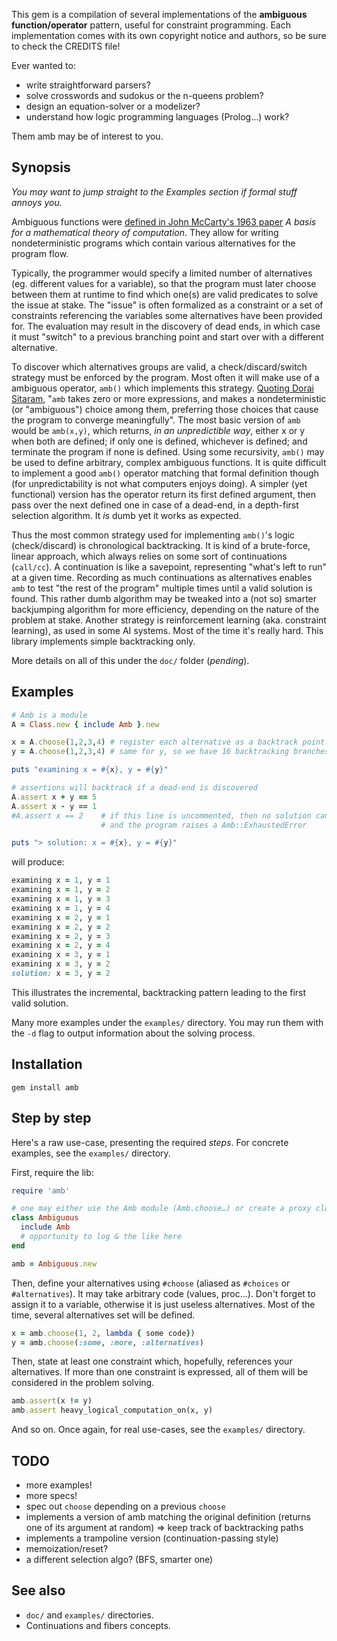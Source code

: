 This gem is a compilation of several implementations of the **ambiguous function/operator** pattern, useful for constraint programming. Each implementation comes with its own copyright notice and authors, so be sure to check the CREDITS file!

Ever wanted to:

* write straightforward parsers?
* solve crosswords and sudokus or the n-queens problem?
* design an equation-solver or a modelizer?
* understand how logic programming languages (Prolog…) work?

Them amb may be of interest to you.

## Synopsis

*You may want to jump straight to the Examples section if formal stuff annoys you.*

Ambiguous functions were [defined in John McCarty's 1963 paper](http://www-formal.stanford.edu/jmc/basis1/node7.html) *A basis for a mathematical theory of computation*. They allow for writing nondeterministic programs which contain various alternatives for the program flow.

Typically, the programmer would specify a limited number of alternatives (eg. different values for a variable), so that the program must later choose between them at runtime to find which one(s) are valid predicates to solve the issue at stake. The "issue" is often formalized as a constraint or a set of constraints referencing the variables some alternatives have been provided for. The evaluation may result in the discovery of dead ends, in which case it must "switch" to a previous branching point and start over with a different alternative.

To discover which alternatives groups are valid, a check/discard/switch strategy must be enforced by the program. Most often it will make use of a ambiguous operator, `amb()` which implements this strategy. [Quoting Dorai Sitaram](http://www.ccs.neu.edu/home/dorai/t-y-scheme/t-y-scheme-Z-H-16.html#node_chap_14), "`amb` takes zero or more expressions, and makes a nondeterministic (or "ambiguous") choice among them, preferring those choices that cause the program to converge meaningfully". The most basic version of `amb` would be `amb(x,y)`, which returns, *in an unpredictible way*, either x or y when both are defined; if only one is defined, whichever is defined; and terminate the program if none is defined. Using some recursivity, `amb()` may be used to define arbitrary, complex ambiguous functions. It is quite difficult to implement a good `amb()` operator matching that formal definition though (for unpredictability is not what computers enjoys doing). A simpler (yet functional) version has the operator return its first defined argument, then pass over the next defined one in case of a dead-end, in a depth-first selection algorithm. It *is* dumb yet it works as expected.

Thus the most common strategy used for implementing `amb()`'s logic (check/discard) is chronological backtracking. It is kind of a brute-force, linear approach, which always relies on some sort of continuations (`call/cc`). A continuation is like a savepoint, representing "what's left to run" at a given time. Recording as much continuations as alternatives enables `amb` to test "the rest of the program" multiple times until a valid solution is found. This rather dumb algorithm may be tweaked into a (not so) smarter backjumping algorithm for more efficiency, depending on the nature of the problem at stake. Another strategy is reinforcement learning (aka. constraint learning), as used in some AI systems. Most of the time it's really hard. This library implements simple backtracking only.

More details on all of this under the `doc/` folder (*pending*).

## Examples

``` ruby
# Amb is a module
A = Class.new { include Amb }.new

x = A.choose(1,2,3,4) # register each alternative as a backtrack point
y = A.choose(1,2,3,4) # same for y, so we have 16 backtracking branches

puts "examining x = #{x}, y = #{y}"

# assertions will backtrack if a dead-end is discovered
A.assert x + y == 5
A.assert x - y == 1
#A.assert x == 2    # if this line is uncommented, then no solution can be found
                    # and the program raises a Amb::ExhaustedError

puts "> solution: x = #{x}, y = #{y}"
```

will produce:

``` ruby
examining x = 1, y = 1
examining x = 1, y = 2
examining x = 1, y = 3
examining x = 1, y = 4
examining x = 2, y = 1
examining x = 2, y = 2
examining x = 2, y = 3
examining x = 2, y = 4
examining x = 3, y = 1
examining x = 3, y = 2
solution: x = 3, y = 2
```
This illustrates the incremental, backtracking pattern leading to the first valid solution.

Many more examples under the `examples/` directory. You may run them with the `-d` flag to output information about the solving process.

## Installation

    gem install amb

## Step by step

Here's a raw use-case, presenting the required *steps*. For concrete examples, see the `examples/` directory.

First, require the lib:

``` ruby
require 'amb'

# one may either use the Amb module (Amb.choose…) or create a proxy class.
class Ambiguous
  include Amb
  # opportunity to log & the like here
end

amb = Ambiguous.new
```

Then, define your alternatives using `#choose` (aliased as `#choices` or `#alternatives`). It may take arbitrary code (values, proc…). Don't forget to assign it to a variable, otherwise it is just useless alternatives. Most of the time, several alternatives set will be defined.

``` ruby
x = amb.choose(1, 2, lambda { some code})
y = amb.choose(:some, :more, :alternatives)
```

Then, state at least one constraint which, hopefully, references your alternatives. If more than one constraint is expressed, all of them will be considered in the problem solving.

``` ruby
amb.assert(x != y)
amb.assert heavy_logical_computation_on(x, y)
```

And so on. Once again, for real use-cases, see the `examples/` directory.

## TODO

* more examples!
* more specs!
* spec out `choose` depending on a previous `choose`
* implements a version of amb matching the original definition (returns one of its argument at random) => keep track of backtracking paths
* implements a trampoline version (continuation-passing style)
* memoization/reset?
* a different selection algo? (BFS, smarter one)

## See also

* `doc/` and `examples/` directories.
* Continuations and fibers concepts.
